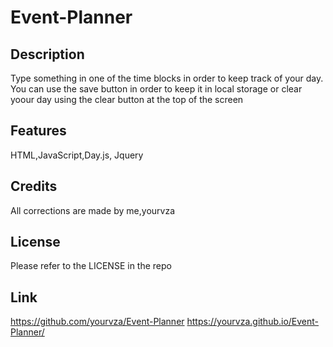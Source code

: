 # Event-Planner

## Description
Type something in one of the time blocks in order to keep track of your day. You can use the save button in order to keep it in local storage or clear yoour day using the clear button at the top of the screen

## Features
HTML,JavaScript,Day.js, Jquery

## Credits
All corrections are made by me,yourvza


## License 
Please refer to the LICENSE in the repo

## Link
https://github.com/yourvza/Event-Planner
https://yourvza.github.io/Event-Planner/
